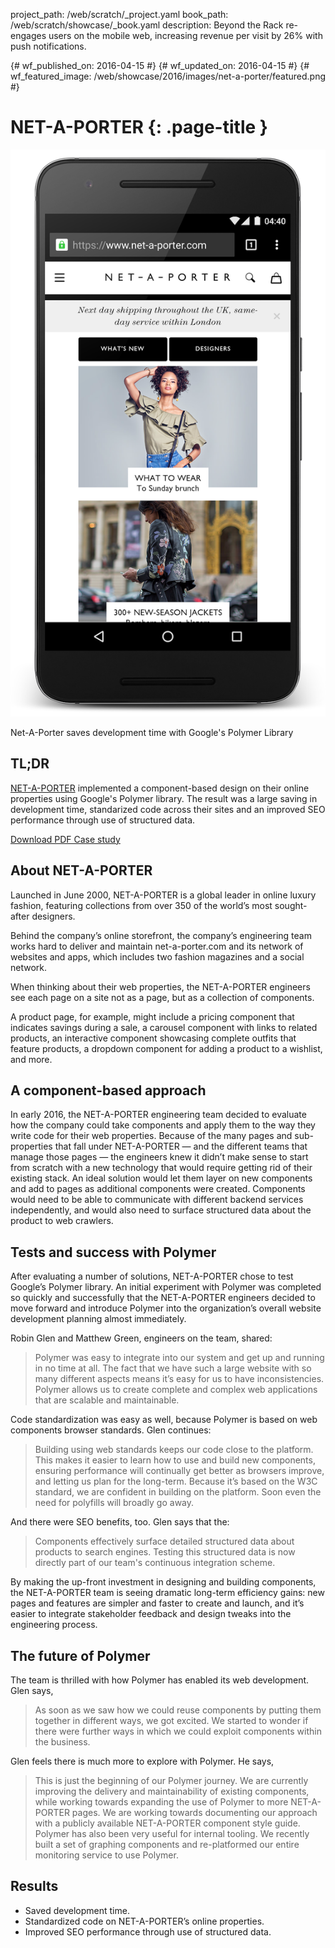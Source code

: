 project_path: /web/scratch/_project.yaml
book_path: /web/scratch/showcase/_book.yaml
description: Beyond the Rack re-engages users on the mobile web, increasing revenue per visit by 26% with push notifications.

{# wf_published_on: 2016-04-15 #}
{# wf_updated_on: 2016-04-15 #}
{# wf_featured_image: /web/showcase/2016/images/net-a-porter/featured.png #}

<link rel="stylesheet" type="text/css" href="/web/scratch/showcase/showcase.css">

# NET-A-PORTER {: .page-title }

<img src="images/net-a-porter/net-a-porter-device.png" class="attempt-right">

<p class="wf-casestudy-subtitle">
  Net-A-Porter saves development time with Google's Polymer Library
</p>

## TL;DR

<a href="https://www.net-a-porter.com/">NET-A-PORTER</a> implemented a
component-based design on their online properties using Google's Polymer
library. The result was a large saving in development time, standarized code
across their sites and an improved SEO performance through use of structured
data.

<a class="button button-primary" href="pdfs/net-a-porter.pdf">
  Download PDF Case study
</a>

<div class="wf-clear"></div>

## About NET-A-PORTER

Launched in June 2000, NET-A-PORTER is a global leader in online 
luxury fashion, featuring collections from over 350 of the world’s most 
sought-after designers. 

Behind the company’s online storefront, the company’s engineering 
team works hard to deliver and maintain net-a-porter.com and its 
network of websites and apps, which includes two fashion magazines 
and a social network.

When thinking about their web properties, the NET-A-PORTER engineers 
see each page on a site not as a page, but as a collection of components.

A product page, for example, might include a pricing component that indicates 
savings during a sale, a carousel component with links to related products,
an interactive component showcasing complete outfits that feature products, 
a dropdown component for adding a product to a wishlist, and more.

## A component-based approach

In early 2016, the NET-A-PORTER engineering team decided to evaluate how
the company could take components and apply them to the way they write 
code for their web properties. Because of the many pages and sub-properties 
that fall under NET-A-PORTER &mdash; and the different teams that manage those 
pages &mdash; the engineers knew it didn’t make sense to start from scratch with 
a new technology that would require getting rid of their existing stack. An 
ideal solution would let them layer on new components and add to pages as 
additional components were created. Components would need to be able to 
communicate with different backend services independently, and would also 
need to surface structured data about the product to web crawlers.

## Tests and success with Polymer

After evaluating a number of solutions, NET-A-PORTER chose to test Google’s
Polymer library. An initial experiment with Polymer was completed so quickly 
and successfully that the NET-A-PORTER engineers decided to move forward 
and introduce Polymer into the organization’s overall website development 
planning almost immediately.

Robin Glen and Matthew Green, engineers on the team, shared:

> Polymer was easy to integrate into our system and get up and running in no
> time at all. The fact that we have such a large website with so many
> different aspects means it’s easy for us to have inconsistencies. Polymer
> allows us to create complete and complex web applications that are scalable
> and maintainable.

Code standardization was easy as well, because Polymer is based on
web components browser standards. Glen continues:

> Building using web standards keeps our code close to the platform. This
> makes it easier to learn how to use and build new components, ensuring
> performance will continually get better as browsers improve, and letting us
> plan for the long-term. Because it’s based on the W3C standard, we are
> confident in building on the platform. Soon even the need for polyfills will
> broadly go away.

And there were SEO benefits, too. Glen says that the:

> Components effectively surface detailed structured data about products to
> search engines. Testing this structured data is now directly part of our
> team's continuous integration scheme.

By making the up-front investment in designing and building components,
the NET-A-PORTER team is seeing dramatic long-term efficiency gains: 
new pages and features are simpler and faster to create and launch, and 
it’s easier to integrate stakeholder feedback and design tweaks into the 
engineering process.

## The future of Polymer

The team is thrilled with how Polymer has enabled its web development.
Glen says, 

> As soon as we saw how we could reuse components by 
putting them together in different ways, we got excited. We started to 
wonder if there were further ways in which we could exploit components 
within the business.


Glen feels there is much more to explore with Polymer. He says, 

> This is just the beginning of our Polymer journey. We are currently improving 
the delivery and maintainability of existing components, while working 
towards expanding the use of Polymer to more NET-A-PORTER pages. We 
are working towards documenting our approach with a publicly available 
NET-A-PORTER component style guide. Polymer has also been very useful 
for internal tooling. We recently built a set of graphing components and 
re-platformed our entire monitoring service to use Polymer.


## Results

* Saved development time.
* Standardized code on NET-A-PORTER’s online properties.
* Improved SEO performance through use of structured data.
